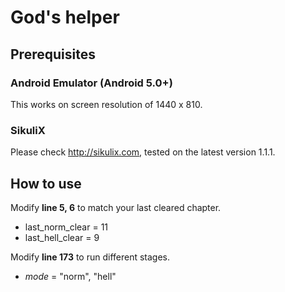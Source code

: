 # God's helper


## Prerequisites

### Android Emulator (Android 5.0+)
This works on screen resolution of 1440 x 810.

### SikuliX
Please check http://sikulix.com, tested on the latest version 1.1.1.

## How to use
Modify **line 5, 6** to match your last cleared chapter.

  * last_norm_clear = 11
  * last_hell_clear = 9

Modify **line 173** to run different stages.

  * *mode* = "norm", "hell"
